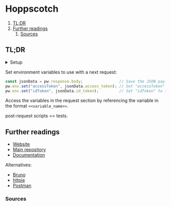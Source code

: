 # Hoppscotch

1. [TL;DR](#tldr)
1. [Further readings](#further-readings)
   1. [Sources](#sources)

## TL;DR

<details>
  <summary>Setup</summary>

```sh
brew install --cask 'hoppscotch'
```

</details>

<!-- Uncomment if used
<details>
  <summary>Usage</summary>

```sh
```

</details>
-->

<!-- Uncomment if used
<details>
  <summary>Real world use cases</summary>

```sh
```

</details>
-->

Set environment variables to use with a next request:

```js
const jsonData = pw.response.body;                // Save the JSON payload response
pw.env.set("accessToken", jsonData.access_token); // Set "accessToken" to the value of "access_token" in the response
pw.env.set("idToken", jsonData.id_token);         // Set "idToken" to the value of "id_token" in the response
```

Access the variables in the request section by referencing the variable in the format `<<variable_name>>`.

post-request scripts == tests.

## Further readings

- [Website]
- [Main repository]
- [Documentation]

Alternatives:

- [Bruno]
- [httpie]
- [Postman]

### Sources

<!--
  Reference
  ═╬═Time══
  -->

<!-- In-article sections -->
<!-- Knowledge base -->
[bruno]: bruno.md
[httpie]: httpie.md
[postman]: postman.md

<!-- Files -->
<!-- Upstream -->
[documentation]: https://docs.hoppscotch.io/
[main repository]: https://github.com/hoppscotch/hoppscotch
[website]: https://hoppscotch.com/

<!-- Others -->
